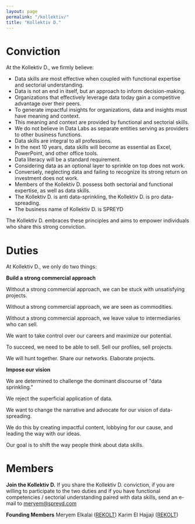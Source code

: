 ```yaml
---
layout: page
permalink: "/kollektiv/"
title: "Kollektiv D."
---
```

# Conviction
At the Kollektiv D., we firmly believe:
 - Data skills are most effective when coupled with functional expertise and sectorial understanding.
 - Data is not an end in itself, but an approach to inform decision-making.
 - Organizations that effectively leverage data today gain a competitive advantage over their peers.
 - To generate impactful insights for organizations, data and insights must have meaning and context.
 - This meaning and context are provided by functional and sectorial skills.
 - We do not believe in Data Labs as separate entities serving as providers to other business functions.
 - Data skills are integral to all professions.
 - In the next 10 years, data skills will become as essential as Excel, PowerPoint, and other office tools. 
 - Data literacy will be a standard requirement.
 - Considering data as an optional layer to sprinkle on top does not work.
 - Conversely, neglecting data and failing to recognize its strong return on investment does not work.
 - Members of the Kollektiv D. possess both sectorial and functional expertise, as well as data skills.
 - The Kollektiv D. is anti data-sprinkling, the Kollektiv D. is pro data-spreading.
 - The business name of Kollektiv D. is SPREYD
 
The Kollektiv D. embraces these principles and aims to empower individuals who share this strong conviction.

# Duties
At Kollektiv D., we only do two things:

**Build a strong commercial approach**

Without a strong commercial approach, we can be stuck with unsatisfying projects.

Without a strong commercial approach, we are seen as commodities.

Without a strong commercial approach, we leave value to intermediaries who can sell.

We want to take control over our careers and maximize our potential.

To succeed, we need to be able to sell. Sell our profiles, sell projects. 

We will hunt together. Share our networks. Elaborate projects.

**Impose our vision**

We are determined to challenge the dominant discourse of "data sprinkling." 

We reject the superficial application of data.

We want to change the narrative and advocate for our vision of data-spreading. 

We do this by creating impactful content, lobbying for our cause, and leading the way with our ideas. 

Our goal is to shift the way people think about data skills.

# **Members**
**Join the Kollektiv D.**
If you share the Kollektiv D. conviction, if you are willing to participate to the two duties and if you have functional competencies / sectorial understanding paired with data skills, send an e-mail to meryem@spreyd.com

**Founding Members**
Meryem Elkalai ([REKOLT](https://www.rekolt.co/))
Karim El Hajjaji ([REKOLT](https://www.rekolt.co/))
